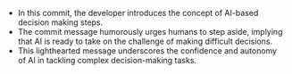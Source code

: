 - In this commit, the developer introduces the concept of AI-based decision making steps.
- The commit message humorously urges humans to step aside, implying that AI is ready to take on the challenge of making difficult decisions.
- This lighthearted message underscores the confidence and autonomy of AI in tackling complex decision-making tasks.